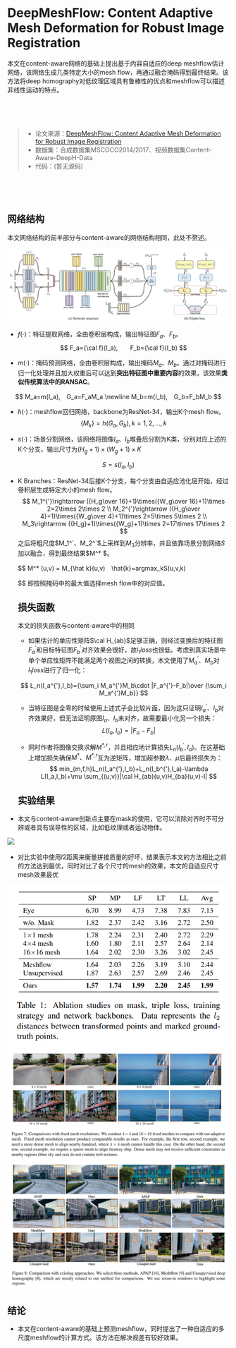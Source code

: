 #  DeepMeshFlow: Content Adaptive Mesh Deformation for Robust Image Registration

本文在content-aware网络的基础上提出基于内容自适应的deep meshflow估计网络，该网络生成几类特定大小的mesh flow，再通过融合掩码得到最终结果。该方法将deep homography对低纹理区域具有鲁棒性的优点和meshflow可以描述非线性运动的特点。

<br/><br/><br/>

> - 论文来源：[DeepMeshFlow: Content Adaptive Mesh Deformation for Robust Image Registration](https://arxiv.org/pdf/1912.05131.pdf)
> - 数据集：合成数据集MSCOCO2014/2017、视频数据集Content-Aware-DeepH-Data
> - 代码：(暂无源码)

<br/><br/><br/>

## 网络结构

本文网络结构的前半部分与content-aware的网络结构相同，此处不赘述。

<div>
    <img src="../.assets/deepmeshflow/network.png">
</div>


- $f(\cdot)$：特征提取网络，全由卷积层构成，输出特征图$F_a、F_b$。
  $$
  F_a={\cal f}(I_a),　　F_b={\cal f}(I_b)
  $$
  
- $m(\cdot)$：掩码预测网络，全由卷积层构成，输出掩码$M_a、M_b$。通过对掩码进行归一化处理并且加大权重后可以达到**突出特征图中重要内容**的效果，该效果**类似传统算法中的RANSAC**。

$$
M_a=m(I_a),　G_a=F_aM_a  
\newline 
M_b=m(I_b),　G_b=F_bM_b
$$

- $h(\cdot)$：meshflow回归网络，backbone为ResNet-34，输出K个mesh flow。
  $$
  \{ M_k\} =h(G_a,G_b),　k=1,2,...,k
  $$

- $s(\cdot)$：场景分割网络，该网络将图像$I_a、I_b$堆叠后分割为K类，分别对应上述的K个分支，输出尺寸为$(H_g+1)\times (W_g+1)\times K$

$$
S=s(I_a,I_b)
$$

- K Branches：ResNet-34后接K个分支，每个分支由自适应池化层开始，经过卷积层生成特定大小的mesh flow。
  $$
  M_1^{'}\rightarrow ({H_g\over 16}+1)\times({W_g\over 16}+1)\times 2=2\times 2\times 2 \\
  M_2^{'}\rightarrow ({H_g\over 4}+1)\times({W_g\over 4}+1)\times 2=5\times 5\times 2 \\
  M_3\rightarrow ({H_g}+1)\times({W_g}+1)\times 2=17\times 17\times 2
  $$
  之后将粗尺度$M_1^`、M_2^`$上采样到$M_3$分辨率，并且依靠场景分割网络$S$加以融合，得到最终结果$M^* $。
  
  $$
  M^* (u,v) = M_{\hat k}(u,v)　\hat{k}=argmax_kS(u,v,k)
  
  $$
  即按照掩码中的最大值选择mesh flow中的对应值。

  ## 损失函数

  本文的损失函数与content-aware中的相同

  - 如果估计的单应性矩阵$\cal H_{ab}$足够正确，则经过变换后的特征图$F_a^{'}$和目标特征图$F_b^{'}$对齐效果会很好，故$l_1 loss$也很低。考虑到真实场景中单个单应性矩阵不能满足两个视图之间的转换，本文使用了$M_a^{'}、M_b$对$l_1loss$进行了归一化：

  $$
  L_n(I_a^{'},I_b)={\sum_i M_a^{'}M_b\cdot |F_a^{'}-F_b|\over {\sum_i M_a^{'}M_b}}
  $$

  - 当特征图是全零的时候使用上述式子会比较片面，因为这只证明$I_a^{'}、I_b$对齐效果好，但无法证明原图$I_a、I_b$未对齐，故需要最小化另一个损失：
    $$
    L(I_a,I_b)=|F_a-F_b|
    $$

  - 同时作者将图像交换求解$M^{* , r}$，并且相应地计算损失$L_n(I_b^{'},I_a)$。在这基础上增加损失确保$M^{* }、M^{* ,r}$互为逆矩阵，增加超参数$\lambda、\mu$后最终损失为：
    $$
    min_{m,f,h}L_n(I_a^{'},I_b)+L_n(I_b^{'},I_a)-\lambda L(I_a,I_b)+\mu \sum_{(u,v)}|\cal H_{ab}(u,v)H_{ba}(u,v)-I|
    $$
    

  ## 实验结果

  

- 本文与content-aware创新点主要在mask的使用，它可以消除对齐时不可分辨或者具有误导性的区域，比如低纹理或者运动物体。

<div>
    <img src="./deepmeshflow/mask.png">
</div>

- 对比实验中使用$l2$距离来衡量拼接质量的好坏，结果表示本文的方法相比之前的方法达到最优，同时对比了各个尺寸的mesh的效果，本文的自适应尺寸mesh效果最优

<div align="center">
    <img src="../.assets/deepmeshflow/ex.png">
</div>

<div align="center">
    <img src="../.assets/deepmeshflow/result1.png">
</div>

<div align="center">
    <img src="../.assets/deepmeshflow/result2.png">
</div>


## 结论

- 本文在content-aware的基础上预测meshflow，同时提出了一种自适应的多尺度meshflow的计算方式。该方法在解决视差有较好效果。

